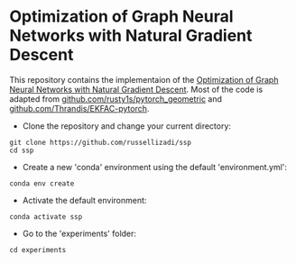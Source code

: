 # Optimization of Graph Neural Networks with Natural Gradient Descent

This repository contains the implementaion of the [Optimization of Graph Neural Networks with Natural Gradient Descent](https://arxiv.org/abs/2008.09624). Most of the code is adapted from [github.com/rusty1s/pytorch_geometric](https://github.com/rusty1s/pytorch_geometric) and [github.com/Thrandis/EKFAC-pytorch](https://github.com/Thrandis/EKFAC-pytorch).

- Clone the repository and change your current directory:
```
git clone https://github.com/russellizadi/ssp
cd ssp
```
- Create a new 'conda' environment using the default 'environment.yml':
```
conda env create
```
- Activate the default environment:
```
conda activate ssp
```
- Go to the 'experiments' folder:
```
cd experiments
```

